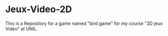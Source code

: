# Jeux-Video-2D
This is a Repository for a game named "bird game" for my course "2D jeux Video" at UNIL.
